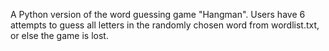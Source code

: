 A Python version of the word guessing game "Hangman". Users have 6 attempts to guess all letters in the randomly chosen word from wordlist.txt, or else the game is lost.   
